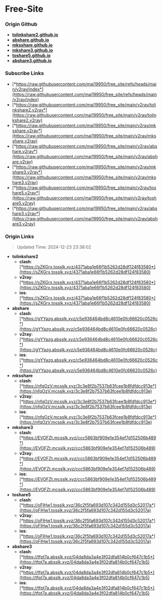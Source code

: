 # Free-Site

### Origin Github

- [**tolinkshare2.github.io**](https://github.com/tolinkshare2/tolinkshare2.github.io)
- [**abshare.github.io**](https://github.com/abshare/abshare.github.io)
- [**mksshare.github.io**](https://github.com/mksshare/mksshare.github.io)
- [**mkshare3.github.io**](https://github.com/mkshare3/mkshare3.github.io)
- [**toshare5.github.io**](https://github.com/toshare5/toshare5.github.io)
- [**abshare3.github.io**](https://github.com/abshare3/abshare3.github.io)

### Subscribe Links

- [*https://raw.githubusercontent.com/mai19950/free_site/refs/heads/main/v2ray/index*](https://raw.githubusercontent.com/mai19950/free_site/refs/heads/main/v2ray/index)
- [*https://raw.githubusercontent.com/mai19950/free_site/main/v2ray/tolinkshare2.v2ray*](https://raw.githubusercontent.com/mai19950/free_site/main/v2ray/tolinkshare2.v2ray)
- [*https://raw.githubusercontent.com/mai19950/free_site/main/v2ray/mksshare.v2ray*](https://raw.githubusercontent.com/mai19950/free_site/main/v2ray/mksshare.v2ray)
- [*https://raw.githubusercontent.com/mai19950/free_site/main/v2ray/abshare.v2ray*](https://raw.githubusercontent.com/mai19950/free_site/main/v2ray/abshare.v2ray)
- [*https://raw.githubusercontent.com/mai19950/free_site/main/v2ray/mkshare3.v2ray*](https://raw.githubusercontent.com/mai19950/free_site/main/v2ray/mkshare3.v2ray)
- [*https://raw.githubusercontent.com/mai19950/free_site/main/v2ray/toshare5.v2ray*](https://raw.githubusercontent.com/mai19950/free_site/main/v2ray/toshare5.v2ray)
- [*https://raw.githubusercontent.com/mai19950/free_site/main/v2ray/abshare3.v2ray*](https://raw.githubusercontent.com/mai19950/free_site/main/v2ray/abshare3.v2ray)

### Origin Links

> Updated Time: 2024-12-23 23:38:02

- **tolinkshare2**
  - **clash**: [*https://sZKGrx.tosslk.xyz/4371aba1e66f1b5262d28df124f83580*](https://sZKGrx.tosslk.xyz/4371aba1e66f1b5262d28df124f83580)
  - **v2ray**: [*https://sZKGrx.tosslk.xyz/4371aba1e66f1b5262d28df124f83580*](https://sZKGrx.tosslk.xyz/4371aba1e66f1b5262d28df124f83580)
  - **ios**: [*https://sZKGrx.tosslk.xyz/4371aba1e66f1b5262d28df124f83580*](https://sZKGrx.tosslk.xyz/4371aba1e66f1b5262d28df124f83580)
- **abshare**
  - **clash**: [*https://gYYazg.absslk.xyz/c5e936464bd8c4610e0fc66620c0526c*](https://gYYazg.absslk.xyz/c5e936464bd8c4610e0fc66620c0526c)
  - **v2ray**: [*https://gYYazg.absslk.xyz/c5e936464bd8c4610e0fc66620c0526c*](https://gYYazg.absslk.xyz/c5e936464bd8c4610e0fc66620c0526c)
  - **ios**: [*https://gYYazg.absslk.xyz/c5e936464bd8c4610e0fc66620c0526c*](https://gYYazg.absslk.xyz/c5e936464bd8c4610e0fc66620c0526c)
- **mksshare**
  - **clash**: [*https://nfqOzV.mcsslk.xyz/3c3e8f2b7537b63fcee1b8fdfdcc913e*](https://nfqOzV.mcsslk.xyz/3c3e8f2b7537b63fcee1b8fdfdcc913e)
  - **v2ray**: [*https://nfqOzV.mcsslk.xyz/3c3e8f2b7537b63fcee1b8fdfdcc913e*](https://nfqOzV.mcsslk.xyz/3c3e8f2b7537b63fcee1b8fdfdcc913e)
  - **ios**: [*https://nfqOzV.mcsslk.xyz/3c3e8f2b7537b63fcee1b8fdfdcc913e*](https://nfqOzV.mcsslk.xyz/3c3e8f2b7537b63fcee1b8fdfdcc913e)
- **mkshare3**
  - **clash**: [*https://EVOFZt.mcsslk.xyz/ccc5863bf909e1e354ef7d152506b489*](https://EVOFZt.mcsslk.xyz/ccc5863bf909e1e354ef7d152506b489)
  - **v2ray**: [*https://EVOFZt.mcsslk.xyz/ccc5863bf909e1e354ef7d152506b489*](https://EVOFZt.mcsslk.xyz/ccc5863bf909e1e354ef7d152506b489)
  - **ios**: [*https://EVOFZt.mcsslk.xyz/ccc5863bf909e1e354ef7d152506b489*](https://EVOFZt.mcsslk.xyz/ccc5863bf909e1e354ef7d152506b489)
- **toshare5**
  - **clash**: [*https://oFlHw1.tosslk.xyz/36c2f5fa693d107c342d155d3c52017a*](https://oFlHw1.tosslk.xyz/36c2f5fa693d107c342d155d3c52017a)
  - **v2ray**: [*https://oFlHw1.tosslk.xyz/36c2f5fa693d107c342d155d3c52017a*](https://oFlHw1.tosslk.xyz/36c2f5fa693d107c342d155d3c52017a)
  - **ios**: [*https://oFlHw1.tosslk.xyz/36c2f5fa693d107c342d155d3c52017a*](https://oFlHw1.tosslk.xyz/36c2f5fa693d107c342d155d3c52017a)
- **abshare3**
  - **clash**: [*https://tfpt7a.absslk.xyz/04da8da3a4e3f02dfa814b0cf647c1b5*](https://tfpt7a.absslk.xyz/04da8da3a4e3f02dfa814b0cf647c1b5)
  - **v2ray**: [*https://tfpt7a.absslk.xyz/04da8da3a4e3f02dfa814b0cf647c1b5*](https://tfpt7a.absslk.xyz/04da8da3a4e3f02dfa814b0cf647c1b5)
  - **ios**: [*https://tfpt7a.absslk.xyz/04da8da3a4e3f02dfa814b0cf647c1b5*](https://tfpt7a.absslk.xyz/04da8da3a4e3f02dfa814b0cf647c1b5)
